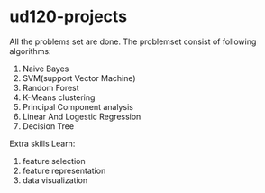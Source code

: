 ud120-projects
==============
All the problems set are done. 
The problemset consist of following algorithms:
1. Naive Bayes
2. SVM(support Vector Machine)
3. Random Forest
4. K-Means clustering
5. Principal Component analysis
6. Linear And Logestic Regression
7. Decision Tree

Extra skills Learn:
1. feature selection
2. feature representation
3. data visualization
